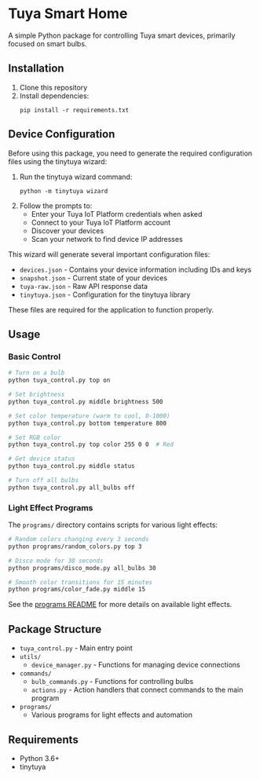 # Tuya Smart Home

A simple Python package for controlling Tuya smart devices, primarily focused on smart bulbs.

## Installation

1. Clone this repository
2. Install dependencies:
   ```
   pip install -r requirements.txt
   ```

## Device Configuration

Before using this package, you need to generate the required configuration files using the tinytuya wizard:

1. Run the tinytuya wizard command:
   ```
   python -m tinytuya wizard
   ```
2. Follow the prompts to:
   - Enter your Tuya IoT Platform credentials when asked
   - Connect to your Tuya IoT Platform account
   - Discover your devices
   - Scan your network to find device IP addresses
   
This wizard will generate several important configuration files:
- `devices.json` - Contains your device information including IDs and keys
- `snapshot.json` - Current state of your devices
- `tuya-raw.json` - Raw API response data
- `tinytuya.json` - Configuration for the tinytuya library

These files are required for the application to function properly.

## Usage

### Basic Control

```bash
# Turn on a bulb
python tuya_control.py top on

# Set brightness
python tuya_control.py middle brightness 500

# Set color temperature (warm to cool, 0-1000)
python tuya_control.py bottom temperature 800

# Set RGB color
python tuya_control.py top color 255 0 0  # Red

# Get device status
python tuya_control.py middle status

# Turn off all bulbs
python tuya_control.py all_bulbs off
```

### Light Effect Programs

The `programs/` directory contains scripts for various light effects:

```bash
# Random colors changing every 3 seconds
python programs/random_colors.py top 3

# Disco mode for 30 seconds
python programs/disco_mode.py all_bulbs 30

# Smooth color transitions for 15 minutes
python programs/color_fade.py middle 15
```

See the [programs README](programs/README.md) for more details on available light effects.

## Package Structure

- `tuya_control.py` - Main entry point
- `utils/`
  - `device_manager.py` - Functions for managing device connections
- `commands/`
  - `bulb_commands.py` - Functions for controlling bulbs
  - `actions.py` - Action handlers that connect commands to the main program
- `programs/`
  - Various programs for light effects and automation

## Requirements

- Python 3.6+
- tinytuya